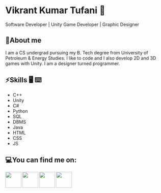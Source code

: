 # Vikrant Kumar Tufani 🙂

Software Developer | Unity Game Developer | Graphic Designer

<!--![](https://github-readme-stats.vercel.app/api?username=VikrantTufani1999&show_icons=true&line_height=30)-->

## 🧐About me 

I am a CS undergrad pursuing my B. Tech degree from University of Petroleum & Energy Studies. I like to code and I also develop 2D and 3D games with Unity. I am a designer turned programmer.

## ⚡Skills :desktop_computer: :keyboard:

* C++  
* Unity
* C#     
* Python 
* SQL
* DBMS
* Java
* HTML
* CSS
* JS  

## 💻You can find me on:

<a href="https://www.linkedin.com/in/vikranttufani1999/">
  <img align="left" width="50px" src="https://img.icons8.com/cute-clipart/64/000000/linkedin.png" />
</a>
<a href = "mailto: 8052007294vicky@gmail.com">
  <img align="left" width="50px" src="https://img.icons8.com/plasticine/2x/gmail.png" />
</a>
<a href="https://www.youtube.com/watch?v=bpzzyHWngUs">
  <img align="left" width="50px" src="https://img.icons8.com/fluent/48/000000/youtube-play.png" />
</a>
<a href="https://www.behance.net/vikrant_tufani">
  <img align="left" width="50px" src="https://img.icons8.com/cute-clipart/64/000000/behance.png" />
</a>

<!--* LinkedIn: *[Vikrant Tufani](https://www.linkedin.com/in/vikranttufani1999/)*-->
<!--* Youtube: *[My Game Development Portfolio](https://www.youtube.com/playlist?list=PLzcqTNm_tWJJpU5xeSR6xd7u8rMqOaPat)*-->
<!-- * Behance: *[Graphic Design Portfolio](https://www.behance.net/vikrant_tufani)* -->






<!--
**VikrantTufani1999/VikrantTufani1999** is a ✨ _special_ ✨ repository because its `README.md` (this file) appears on your GitHub profile.

Here are some ideas to get you started:

- 🔭 I’m currently working on ...
- 🌱 I’m currently learning ...
- 👯 I’m looking to collaborate on ...
- 🤔 I’m looking for help with ...
- 💬 Ask me about ...
- 📫 How to reach me:
# Links:

- 😄 Pronouns: ...
- ⚡ Fun fact: ...
-->
